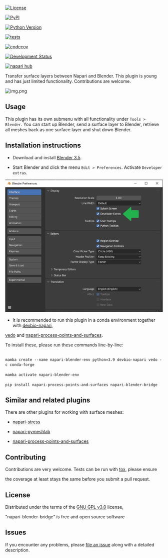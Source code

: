 


[![License](https://img.shields.io/pypi/l/napari-blender-bridge.svg?color=green)](https://github.com/haesleinhuepf/napari-blender-bridge/raw/master/LICENSE)

[![PyPI](https://img.shields.io/pypi/v/napari-blender-bridge.svg?color=green)](https://pypi.org/project/napari-blender-bridge)

[![Python Version](https://img.shields.io/pypi/pyversions/napari-blender-bridge.svg?color=green)](https://python.org)

[![tests](https://github.com/haesleinhuepf/napari-blender-bridge/workflows/tests/badge.svg)](https://github.com/haesleinhuepf/napari-blender-bridge/actions)

[![codecov](https://codecov.io/gh/haesleinhuepf/napari-blender-bridge/branch/master/graph/badge.svg)](https://codecov.io/gh/haesleinhuepf/napari-blender-bridge)

[![Development Status](https://img.shields.io/pypi/status/napari-blender-bridge.svg)](https://en.wikipedia.org/wiki/Software_release_life_cycle#Alpha)

[![napari hub](https://img.shields.io/endpoint?url=https://api.napari-hub.org/shields/napari-blender-bridge)](https://napari-hub.org/plugins/napari-blender-bridge)



Transfer surface layers between Napari and Blender. This plugin is young and has just limited functionality. Contributions are welcome.





![img.png](https://github.com/haesleinhuepf/napari-blender-bridge/raw/main/docs/easter.gif)



## Usage



This plugin has its own submenu with all functionality under `Tools > Blender`. You can start up Blender, send a surface layer to Blender, retrieve all meshes back as one surface layer and shut down Blender.



## Installation instructions



* Download and install [Blender 3.5](https://www.blender.org/download/). 

* Start Blender and click the menu `Edit > Preferences`. Activate `Developer extras`.



![img.png](https://github.com/haesleinhuepf/napari-blender-bridge/raw/main/docs/blender_preferences.png)



* It is recommended to run this plugin in a conda environment together with [devbio-napari](https://github.com/haesleinhuepf/devbio-napari), 

[vedo](https://vedo.embl.es/) and [napari-process-points-and-surfaces](https://github.com/haesleinhuepf/napari-process-points-and-surfaces).

To install these, please run these commands line-by-line:

```

mamba create --name napari-blender-env python=3.9 devbio-napari vedo -c conda-forge

mamba activate napari-blender-env

pip install napari-process-points-and-surfaces napari-blender-bridge

```



## Similar and related plugins



There are other plugins for working with surface meshes:

* [napari-stress](https://github.com/campaslab/napari-stress)

* [napari-pymeshlab](https://github.com/zacsimile/napari-pymeshlab)

* [napari-process-points-and-surfaces](https://github.com/haesleinhuepf/napari-process-points-and-surfaces)



## Contributing



Contributions are very welcome. Tests can be run with [tox], please ensure

the coverage at least stays the same before you submit a pull request.



## License



Distributed under the terms of the [GNU GPL v3.0] license,

"napari-blender-bridge" is free and open source software



## Issues



If you encounter any problems, please [file an issue] along with a detailed description.



[napari]: https://github.com/napari/napari

[Cookiecutter]: https://github.com/audreyr/cookiecutter

[@napari]: https://github.com/napari

[MIT]: http://opensource.org/licenses/MIT

[BSD-3]: http://opensource.org/licenses/BSD-3-Clause

[GNU GPL v3.0]: http://www.gnu.org/licenses/gpl-3.0.txt

[GNU LGPL v3.0]: http://www.gnu.org/licenses/lgpl-3.0.txt

[Apache Software License 2.0]: http://www.apache.org/licenses/LICENSE-2.0

[Mozilla Public License 2.0]: https://www.mozilla.org/media/MPL/2.0/index.txt

[cookiecutter-napari-plugin]: https://github.com/haesleinhuepf/cookiecutter-napari-assistant-plugin

[file an issue]: https://github.com/haesleinhuepf/napari-blender-bridge/issues

[napari]: https://github.com/napari/napari

[tox]: https://tox.readthedocs.io/en/latest/

[pip]: https://pypi.org/project/pip/

[PyPI]: https://pypi.org/

